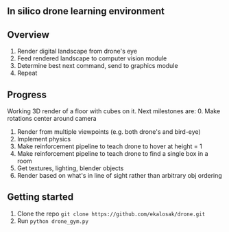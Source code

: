 In silico drone learning environment
-

## Overview
1. Render digital landscape from drone's eye
2. Feed rendered landscape to computer vision module
3. Determine best next command, send to graphics module
4. Repeat

## Progress
Working 3D render of a floor with cubes on it.
Next milestones are:
0. Make rotations center around camera
1. Render from multiple viewpoints (e.g. both drone's and bird-eye)
2. Implement physics
3. Make reinforcement pipeline to teach drone to hover at height = 1
4. Make reinforcement pipeline to teach drone to find a single box in a room
5. Get textures, lighting, blender objects
6. Render based on what's in line of sight rather than arbitrary obj ordering

## Getting started
1. Clone the repo `git clone https://github.com/ekalosak/drone.git`
2. Run `python drone_gym.py`

